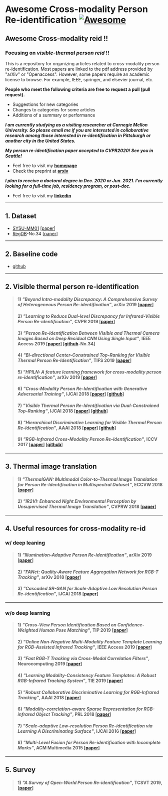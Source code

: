 # Awesome Cross-modality Person Re-identification [![Awesome](https://cdn.rawgit.com/sindresorhus/awesome/d7305f38d29fed78fa85652e3a63e154dd8e8829/media/badge.svg)](https://github.com/sindresorhus/awesome)

## Awesome Cross-modality reid !!

### Focusing on *visible-thermal person reid* !!

This is a repository for organizing articles related to cross-modality person re-identification. Most papers are linked to the pdf address provided by "arXiv" or "Openaccess". However, some papers require an academic license to browse. For example, IEEE, springer, and elsevier journal, etc.

**People who meet the following criteria are free to request a pull (pull request).**
- Suggestions for new categories
- Changes to categories for some articles
- Additions of a summary or performance


***I am currently studying as a visiting researcher at Carnegie Mellon University. So please email me if you are interested in collaborative research among those interested in re-identification in Pittsburgh or another city in the United States.***

***My person re-identification paper accepted to CVPR2020! See you in Seattle!*** 
- Feel free to visit my **[homepage](https://sites.google.com/site/seokeonchoi/)**
- Check the preprint at **[arxiv](https://arxiv.org/abs/1912.01230)**

***I plan to receive a doctoral degree in Dec. 2020 or Jun. 2021. I'm currently looking for a full-time job, residency program, or post-doc.***
- Feel free to visit my **[linkedin](https://www.linkedin.com/in/seokeon-choi)**

---

## 1. Dataset

- [SYSU-MM01](https://github.com/wuancong/SYSU-MM01) [[paper](https://kovenyu.com/papers/2017_ICCV_rgb.pdf)]
- [RegDB](http://dm.dgu.edu/link.html)-No.34 [[paper](https://www.mdpi.com/1424-8220/17/3/605)]

---

## 2. Baseline code

- [github](https://github.com/mangye16/Cross-Modal-Re-ID-baseline)

---


## 2. Visible thermal person re-identification
> #### 1) *"Beyond Intra-modality Discrepancy: A Comprehensive Survey of Heterogeneous Person Re-identification"*, arXiv 2019 [[paper](https://arxiv.org/pdf/1905.10048.pdf)]
> #### 2) *"Learning to Reduce Dual-level Discrepancy for Infrared-Visible Person Re-identification"*, CVPR 2019 [[paper](http://openaccess.thecvf.com/content_CVPR_2019/papers/Wang_Learning_to_Reduce_Dual-Level_Discrepancy_for_Infrared-Visible_Person_Re-Identification_CVPR_2019_paper.pdf)]
> #### 3) *"Person Re-Identification Between Visible and Thermal Camera Images Based on Deep Residual CNN Using Single Input"*, IEEE Access 2019 [[paper](https://ieeexplore.ieee.org/stamp/stamp.jsp?tp=&arnumber=8705321)] [[github](http://dm.dgu.edu/link.html)-No.34]
> #### 4) *"Bi-directional Center-Constrained Top-Ranking for Visible Thermal Person Re-Identification"*, TIFS 2019 [[paper](https://ieeexplore.ieee.org/stamp/stamp.jsp?tp=&arnumber=8732420)]
> #### 5) *"HPILN: A feature learning framework for cross-modality person re-identification"*, arXiv 2019 [[paper](https://arxiv.org/pdf/1906.03142.pdf)]
> #### 6) *"Cross-Modality Person Re-Identification with Generative Adversarial Training"*, IJCAI 2018 [[paper](https://www.ijcai.org/proceedings/2018/0094.pdf)] [[github](https://github.com/sshkhr/cmGAN)]
> #### 7) *"Visible Thermal Person Re-Identification via Dual-Constrained Top-Ranking"*, IJCAI 2018 [[paper](https://www.ijcai.org/proceedings/2018/0152.pdf)] [[github](https://github.com/mangye16/Visible-Thermal-Person-Re-Identification)]
> #### 8) *"Hierarchical Discriminative Learning for Visible Thermal Person Re-Identification"*, AAAI 2018 [[paper](https://aaai.org/ocs/index.php/AAAI/AAAI18/paper/view/16734/16350)] [[github](https://github.com/mangye16/Visible-Thermal-Person-Re-Identification)]
> #### 9) *"RGB-Infrared Cross-Modality Person Re-Identification"*, ICCV 2017 [[paper](https://kovenyu.com/papers/2017_ICCV_rgb.pdf)] [[github](https://github.com/InnovArul/rgb_IR_personreid)]


---

## 3. Thermal image translation
> #### 1) *"ThermalGAN: Multimodal Color-to-Thermal Image Translation for Person Re-Identification in Multispectral Dataset"*, ECCVW 2018 [[paper](http://openaccess.thecvf.com/content_ECCVW_2018/papers/11134/Kniaz_ThermalGAN_Multimodal_Color-to-Thermal_Image_Translation_for_Person_Re-Identification_in_Multispectral_ECCVW_2018_paper.pdf)]
> #### 2) *"IR2VI: Enhanced Night Environmental Perception by Unsupervised Thermal Image Translation"*, CVPRW 2018 [[paper](http://openaccess.thecvf.com/content_cvpr_2018_workshops/papers/w21/Liu_IR2VI_Enhanced_Night_CVPR_2018_paper.pdf)]

--- 

## 4. Useful resources for cross-modality re-id
### w/ deep leaning
> #### 1) *"Illumination-Adaptive Person Re-identification"*, arXiv 2019 [[paper](https://arxiv.org/pdf/1905.04525.pdf)]
> #### 2) *"FANet: Quality-Aware Feature Aggregation Network for RGB-T Tracking"*, arXiv 2018 [[paper](https://arxiv.org/pdf/1811.09855.pdf)]
> #### 3) *"Cascaded SR-GAN for Scale-Adaptive Low Resolution Person Re-identification"*, IJCAI 2018 [[paper](https://www.ijcai.org/proceedings/2018/0541.pdf)]


---

### w/o deep learning
> #### 1) *"Cross-View Person Identification Based on Confidence-Weighted Human Pose Matching"*, TIP 2019 [[paper](https://ieeexplore.ieee.org/stamp/stamp.jsp?tp=&arnumber=8642932)]
> #### 2) *"Online Non-Negative Multi-Modality Feature Template Learning for RGB-Assisted Infrared Tracking"*, IEEE Access 2019 [[paper](https://ieeexplore.ieee.org/stamp/stamp.jsp?tp=&arnumber=8713854)]
> #### 3) *"Fast RGB-T Tracking via Cross-Modal Correlation Filters"*, Neurocomputing 2019 [[paper](https://reader.elsevier.com/reader/sd/pii/S0925231219300347?)]
> #### 4) *"Learning Modality-Consistency Feature Templates: A Robust RGB-Infrared Tracking System"*, TIE 2019 [[paper](https://ieeexplore.ieee.org/stamp/stamp.jsp?tp=&arnumber=8643077)]
> #### 5) *"Robust Collaborative Discriminative Learning for RGB-Infrared Tracking"*, AAAI 2018 [[paper](https://www.aaai.org/ocs/index.php/AAAI/AAAI18/paper/view/16878/16289)]
> #### 6) *"Modality-correlation-aware Sparse Representation for RGB-infrared Object Tracking"*, PRL 2018 [[paper](https://reader.elsevier.com/reader/sd/pii/S0167865518307633?token=D9B1592900076E965F3E70F01626BCE62B5D334F6E4009E8044CEF4AB1ACA7246D2F9D31FC016D376F5C8EE8D0E9D955)]
> #### 7) *"Scale-adaptive Low-resolution Person Re-identification via Learning A Discriminating Surface"*, IJCAI 2016 [[paper](https://pdfs.semanticscholar.org/6713/4d7bf637f7ac4e354bcb374d7c28c7740ab8.pdf)]
> #### 8) *"Multi-Level Fusion for Person Re-identification with Incomplete Marks"*, ACM Multimedia 2015 [[paper](http://delivery.acm.org/10.1145/2810000/2806400/p1267-wang.pdf?ip=143.248.41.15&id=2806400&acc=ACTIVE%20SERVICE&key=0EC22F8658578FE1%2E7500FBAD1E9579D9%2E4D4702B0C3E38B35%2E4D4702B0C3E38B35&__acm__=1562655835_49403d6ab21f2786eee05d4dd9f8d9d2)]

---

## 5. Survey
> #### 1) *"A Survey of Open-World Person Re-identification"*, TCSVT 2019, [[paper](https://ieeexplore.ieee.org/stamp/stamp.jsp?tp=&arnumber=8640834)]

